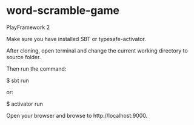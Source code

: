 word-scramble-game
==================

PlayFramework 2

Make sure you have installed SBT or typesafe-activator.

After cloning, open terminal and change the current working directory to source folder.

Then run the command:

$ sbt run

or:

$ activator run

Open your browser and browse to http://localhost:9000.